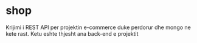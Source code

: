 # shop
Krijimi i REST API per projektin e-commerce duke perdorur dhe mongo ne kete rast. Ketu eshte thjesht ana back-end e projektit
